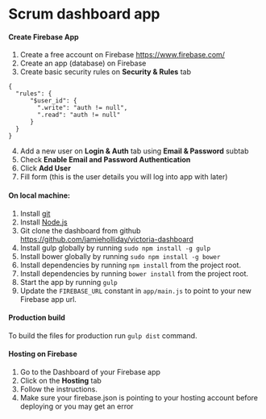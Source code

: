 # Scrum dashboard app

#### Create Firebase App

1. Create a free account on Firebase https://www.firebase.com/
2. Create an app (database) on Firebase
3. Create basic security rules on **Security & Rules** tab  
  ```
{
    "rules": {
        "$user_id": {
          ".write": "auth != null",
          ".read": "auth != null"
        }
    }
}
```
4. Add a new user on **Login & Auth** tab using **Email & Password** subtab 
  1. Check **Enable Email and Password Authentication**
  2. Click **Add User**
  3. Fill form (this is the user details you will log into app with later)

#### On local machine:
1. Install [git](http://git-scm.com/)
2. Install [Node.js](https://nodejs.org/)
3. Git clone the dashboard from github https://github.com/jamieholliday/victoria-dashboard
4. Install gulp globally by running 
```sudo npm install -g gulp```
5. Install bower globally by running ```sudo npm install -g bower```
6. Install dependencies by running ```npm install``` from the project root.
7. Install dependencies by running ```bower install``` from the project root.
8. Start the app by running ```gulp```
9. Update the ```FIREBASE_URL``` constant in ```app/main.js``` to point to your new Firebase app url.

#### Production build

To build the files for production run ```gulp dist``` command.

#### Hosting on Firebase

1. Go to the Dashboard of your Firebase app
2. Click on the **Hosting** tab
3. Follow the instructions.
4. Make sure your firebase.json is pointing to your hosting account before deploying or you may get an error


